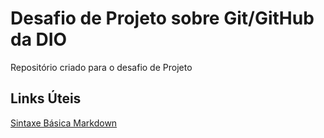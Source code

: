 # Desafio de Projeto sobre Git/GitHub da DIO
Repositório criado para o desafio de Projeto

## Links Úteis
[Sintaxe Básica Markdown](https://www.markdownguide.org/basic-syntax/)
